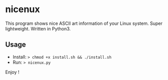 # nicenux

This program shows nice ASCII art information of your Linux system.
Super lightweight.
Written in Python3.

## Usage

- Install: `> chmod +x install.sh && ./install.sh`
- Run:     `> nicenux.py`

Enjoy !
